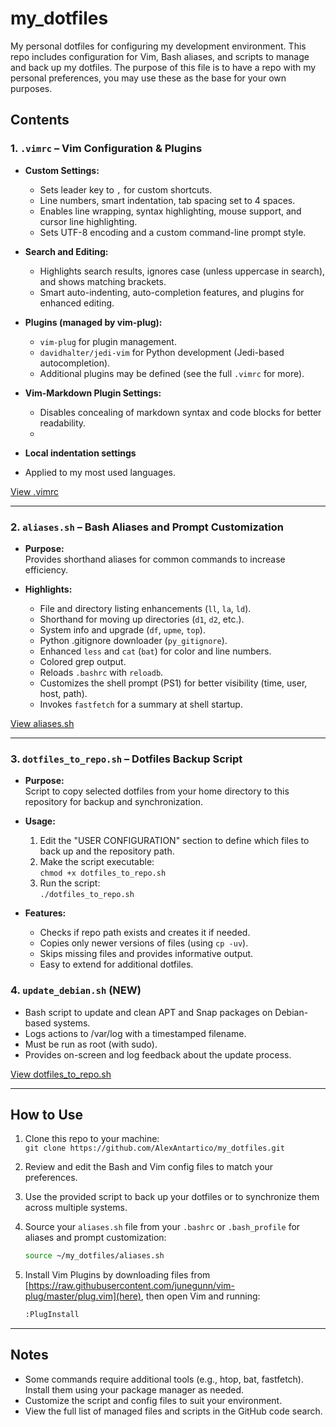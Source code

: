 # my_dotfiles

My personal dotfiles for configuring my development environment. This repo includes configuration for Vim, Bash aliases, and scripts to manage and back up my dotfiles. The purpose of this file is to have a repo  with my personal preferences, you may use these as the base for your own purposes. 

## Contents

### 1. `.vimrc` – Vim Configuration & Plugins

- **Custom Settings:**  
  - Sets leader key to `,` for custom shortcuts.
  - Line numbers, smart indentation, tab spacing set to 4 spaces.
  - Enables line wrapping, syntax highlighting, mouse support, and cursor line highlighting.
  - Sets UTF-8 encoding and a custom command-line prompt style.

- **Search and Editing:**  
  - Highlights search results, ignores case (unless uppercase in search), and shows matching brackets.
  - Smart auto-indenting, auto-completion features, and plugins for enhanced editing.

- **Plugins (managed by vim-plug):**  
  - `vim-plug` for plugin management.
  - `davidhalter/jedi-vim` for Python development (Jedi-based autocompletion).
  - Additional plugins may be defined (see the full `.vimrc` for more).

- **Vim-Markdown Plugin Settings:**  
  - Disables concealing of markdown syntax and code blocks for better readability.
  - 
- **Local indentation settings**
- Applied to my most used languages.

[View .vimrc](https://github.com/AlexAntartico/my_dotfiles/blob/main/.vimrc)

---

### 2. `aliases.sh` – Bash Aliases and Prompt Customization

- **Purpose:**  
  Provides shorthand aliases for common commands to increase efficiency.

- **Highlights:**  
  - File and directory listing enhancements (`ll`, `la`, `ld`).
  - Shorthand for moving up directories (`d1`, `d2`, etc.).
  - System info and upgrade (`df`, `upme`, `top`).
  - Python .gitignore downloader (`py_gitignore`).
  - Enhanced `less` and `cat` (`bat`) for color and line numbers.
  - Colored grep output.
  - Reloads `.bashrc` with `reloadb`.
  - Customizes the shell prompt (PS1) for better visibility (time, user, host, path).
  - Invokes `fastfetch` for a summary at shell startup.

[View aliases.sh](https://github.com/AlexAntartico/my_dotfiles/blob/main/aliases.sh)

---

### 3. `dotfiles_to_repo.sh` – Dotfiles Backup Script

- **Purpose:**  
  Script to copy selected dotfiles from your home directory to this repository for backup and synchronization.

- **Usage:**
  1. Edit the "USER CONFIGURATION" section to define which files to back up and the repository path.
  2. Make the script executable:  
     `chmod +x dotfiles_to_repo.sh`
  3. Run the script:  
     `./dotfiles_to_repo.sh`

- **Features:**  
  - Checks if repo path exists and creates it if needed.
  - Copies only newer versions of files (using `cp -uv`).
  - Skips missing files and provides informative output.
  - Easy to extend for additional dotfiles.


### 4. `update_debian.sh` (NEW)

- Bash script to update and clean APT and Snap packages on Debian-based systems.
- Logs actions to /var/log with a timestamped filename.
- Must be run as root (with sudo).
- Provides on-screen and log feedback about the update process.


[View dotfiles_to_repo.sh](https://github.com/AlexAntartico/my_dotfiles/blob/main/dotfiles_to_repo.sh)

---

## How to Use

1. Clone this repo to your machine:  
   `git clone https://github.com/AlexAntartico/my_dotfiles.git`

2. Review and edit the Bash and Vim config files to match your preferences.

3. Use the provided script to back up your dotfiles or to synchronize them across multiple systems.

4. Source your `aliases.sh` file from your `.bashrc` or `.bash_profile` for aliases and prompt customization:
   ```sh
   source ~/my_dotfiles/aliases.sh
   ```
5. Install Vim Plugins by downloading files from [https://raw.githubusercontent.com/junegunn/vim-plug/master/plug.vim](here), then open Vim and running:
   ```sh
   :PlugInstall
   ```

---

## Notes
- Some commands require additional tools (e.g., htop, bat, fastfetch). Install them using your package manager as needed.
- Customize the script and config files to suit your environment.
- View the full list of managed files and scripts in the GitHub code search.
